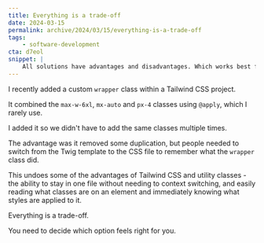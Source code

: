 ```yaml
---
title: Everything is a trade-off
date: 2024-03-15
permalink: archive/2024/03/15/everything-is-a-trade-off
tags:
    - software-development
cta: d7eol
snippet: |
    All solutions have advantages and disadvantages. Which works best for you?
---
```


I recently added a custom `wrapper` class within a Tailwind CSS project.

It combined the `max-w-6xl`, `mx-auto` and `px-4` classes using `@apply`, which I rarely use.

I added it so we didn't have to add the same classes multiple times.

The advantage was it removed some duplication, but people needed to switch from the Twig template to the CSS file to remember what the `wrapper` class did.

This undoes some of the advantages of Tailwind CSS and utility classes - the ability to stay in one file without needing to context switching, and easily reading what classes are on an element and immediately knowing what styles are applied to it.

Everything is a trade-off.

You need to decide which option feels right for you.
